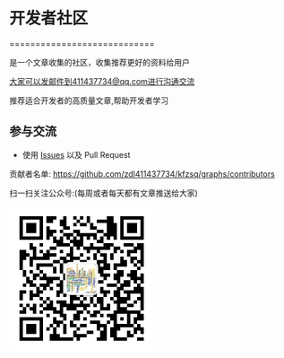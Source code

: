 # 开发者社区
============================

是一个文章收集的社区，收集推荐更好的资料给用户

大家可以发邮件到411437734@qq.com进行沟通交流

推荐适合开发者的高质量文章,帮助开发者学习

## 参与交流

* 使用 [Issues](https://github.com/zdl411437734/kfzsq/issues/) 以及 Pull Request

贡献者名单: https://github.com/zdl411437734/kfzsq/graphs/contributors

扫一扫关注公众号:(每周或者每天都有文章推送给大家)

![公众号](./imgs/kfzsq_wx.jpg)

